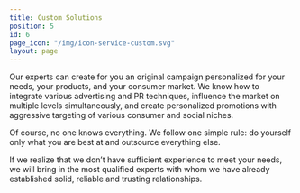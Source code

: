 ```yaml
---
title: Custom Solutions
position: 5
id: 6
page_icon: "/img/icon-service-custom.svg"
layout: page
---
```


Our experts can create for you an original campaign personalized for your needs, your products, and your consumer market. We know how to integrate various advertising and PR techniques, influence the market on multiple levels simultaneously, and create personalized promotions with aggressive targeting of various consumer and social niches.

Of course, no one knows everything. We follow one simple rule: do yourself only what you are best at and outsource everything else.

If we realize that we don’t have sufficient experience to meet your needs, we will bring in the most qualified experts with whom we have already established solid, reliable and trusting relationships.